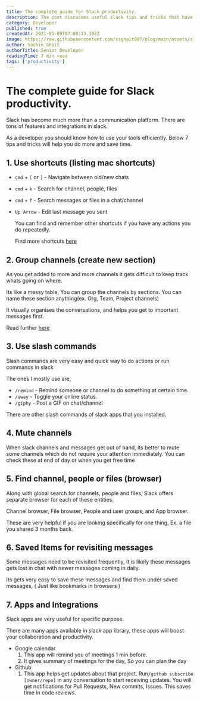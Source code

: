 ```yaml
---
title: The complete guide for Slack productivity.
description: The post discusses useful slack tips and tricks that have helped me a lot.
category: Developer
published: true
createdAt: 2021-05-09T07:00:13.392Z
image: https://raw.githubusercontent.com/ssghait007/blog/main/assets/slack_logo.webp
author: Sachin Ghait
authorTitle: Senior Developer
readingTime: 7 min read
tags: ['productivity']
---
```


# The complete guide for Slack productivity.

Slack has become much more than a communication platform.
There are tons of features and integrations in slack.

As a developer you should know how to use your tools efficiently.
Below 7 tips and tricks will help you do more and save time.

## 1. Use shortcuts (listing mac shortcuts)

- `cmd` + `[` or `]` - Navigate between old/new chats
- `cmd` + `k` - Search for channel, people, files
- `cmd` + `f` - Search messages or files in a chat/channel
- `Up Arrow` - Edit last message you sent

  You can find and remember other shortcuts if you have any actions you do repeatedly.

  Find more shortcuts [here](https://slack.com/intl/en-in/help/articles/201374536-Slack-keyboard-shortcuts-and-commands)

## 2. Group channels (create new section)

As you get added to more and more channels it gets difficult to keep track whats going on where.

Its like a messy table, You can group the channels by sections.
You can name these section anything(ex. Org, Team, Project channels)

It visually organises the conversations, and helps you get to important messages first.

Read further [here](https://slack.com/intl/en-gb/help/articles/360043207674-Organise-your-sidebar-with-customised-sections)

## 3. Use slash commands

Slash commands are very easy and quick way to do actions or run commands in slack

The ones I mostly use are,

- `/remind` - Remind someone or channel to do something at certain time.
- `/away` - Toggle your online status.
- `/giphy` - Post a GIF on chat/channel

There are other slash commands of slack apps that you installed.

## 4. Mute channels

When slack channels and messages get out of hand, its better to mute some channels which do not require your attention immediately.
You can check these at end of day or when you get free time

## 5. Find channel, people or files (browser)

Along with global search for channels, people and files,
Slack offers separate browser for each of these entities.

Channel browser, File browser, People and user groups, and App browser.

These are very helpful if you are looking specifically for one thing, Ex. a file you shared 3 months back.

## 6. Saved Items for revisiting messages

Some messages need to be revisited frequently, It is likely these messages gets lost in chat with newer messages coming in daily.

Its gets very easy to save these messages and find them under saved messages, ( Just like bookmarks in browsers )

## 7. Apps and Integrations

Slack apps are very useful for specific purpose.

There are many apps available in slack app library, these apps will boost your collaboration and productivity.

- Google calendar
  1. This app will remind you of meetings 1 min before.
  2. It gives summary of meetings for the day, So you can plan the day
- Github
  1. This app helps get updates about that project. Run`/github subscribe [owner/repo]` in any conversation to start receiving updates. You will get notifications for Pull Requests, New commits, Issues. This saves time in code reviews.
